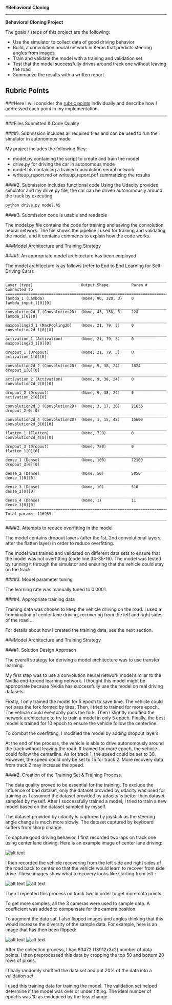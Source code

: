 #**Behavioral Cloning** 

---

**Behavioral Cloning Project**

The goals / steps of this project are the following:
* Use the simulator to collect data of good driving behavior
* Build, a convolution neural network in Keras that predicts steering angles from images
* Train and validate the model with a training and validation set
* Test that the model successfully drives around track one without leaving the road
* Summarize the results with a written report


[//]: # (Image References)

[center_lane_driving]: ./images/center_lane_driving.jpg "Center Lane Driving"
[original_image]: ./images/original_image.jpg "Original Image"
[recover_left1]: ./images/recover_left1.jpg "Recover Left 1"
[recover_left2]: ./images/recover_left2.jpg "Recover Left 2"
[cropped_image]: ./images/cropped_image.jpg "Cropped Image"
[flipped_image]: ./images/flipped_image.jpg "Flipped Image"

## Rubric Points
###Here I will consider the [rubric points](https://review.udacity.com/#!/rubrics/432/view) individually and describe how I addressed each point in my implementation.  

---
###Files Submitted & Code Quality

####1. Submission includes all required files and can be used to run the simulator in autonomous mode

My project includes the following files:
* model.py containing the script to create and train the model
* drive.py for driving the car in autonomous mode
* model.h5 containing a trained convolution neural network 
* writeup_report.md or writeup_report.pdf summarizing the results

####2. Submission includes functional code
Using the Udacity provided simulator and my drive.py file, the car can be driven autonomously around the track by executing 
```sh
python drive.py model.h5
```

####3. Submission code is usable and readable

The model.py file contains the code for training and saving the convolution neural network. The file shows the pipeline I used for training and validating the model, and it contains comments to explain how the code works.

###Model Architecture and Training Strategy

####1. An appropriate model architecture has been employed

The model architecture is as follows (refer to End to End Learning for Self-Driving Cars):
```
____________________________________________________________________________________________________
Layer (type)                     Output Shape          Param #     Connected to                     
====================================================================================================
lambda_1 (Lambda)                (None, 90, 320, 3)    0           lambda_input_1[0][0]             
____________________________________________________________________________________________________
convolution2d_1 (Convolution2D)  (None, 43, 158, 3)    228         lambda_1[0][0]                   
____________________________________________________________________________________________________
maxpooling2d_1 (MaxPooling2D)    (None, 21, 79, 3)     0           convolution2d_1[0][0]            
____________________________________________________________________________________________________
activation_1 (Activation)        (None, 21, 79, 3)     0           maxpooling2d_1[0][0]             
____________________________________________________________________________________________________
dropout_1 (Dropout)              (None, 21, 79, 3)     0           activation_1[0][0]               
____________________________________________________________________________________________________
convolution2d_2 (Convolution2D)  (None, 9, 38, 24)     1824        dropout_1[0][0]                  
____________________________________________________________________________________________________
activation_2 (Activation)        (None, 9, 38, 24)     0           convolution2d_2[0][0]            
____________________________________________________________________________________________________
dropout_2 (Dropout)              (None, 9, 38, 24)     0           activation_2[0][0]               
____________________________________________________________________________________________________
convolution2d_3 (Convolution2D)  (None, 3, 17, 36)     21636       dropout_2[0][0]                  
____________________________________________________________________________________________________
convolution2d_4 (Convolution2D)  (None, 1, 15, 48)     15600       convolution2d_3[0][0]            
____________________________________________________________________________________________________
flatten_1 (Flatten)              (None, 720)           0           convolution2d_4[0][0]            
____________________________________________________________________________________________________
dropout_3 (Dropout)              (None, 720)           0           flatten_1[0][0]                  
____________________________________________________________________________________________________
dense_1 (Dense)                  (None, 100)           72100       dropout_3[0][0]                  
____________________________________________________________________________________________________
dense_2 (Dense)                  (None, 50)            5050        dense_1[0][0]                    
____________________________________________________________________________________________________
dense_3 (Dense)                  (None, 10)            510         dense_2[0][0]                    
____________________________________________________________________________________________________
dense_4 (Dense)                  (None, 1)             11          dense_3[0][0]                    
====================================================================================================
Total params: 116959
____________________________________________________________________________________________________
```

####2. Attempts to reduce overfitting in the model

The model contains dropout layers (after the 1st, 2nd convolutional layers, after the flatten layer) in order to reduce overfitting. 

The model was trained and validated on different data sets to ensure that the model was not overfitting (code line 34-35-16). The model was tested by running it through the simulator and ensuring that the vehicle could stay on the track.

####3. Model parameter tuning

The learning rate was manually tuned to 0.0001.

####4. Appropriate training data

Training data was chosen to keep the vehicle driving on the road. I used a combination of center lane driving, recovering from the left and right sides of the road ... 

For details about how I created the training data, see the next section. 

###Model Architecture and Training Strategy

####1. Solution Design Approach

The overall strategy for deriving a model architecture was to use transfer learning.

My first step was to use a convolution neural network model similar to the Nvidia end-to-end learning network. I thought this model might be appropriate because Nvidia has successfully use the model on real driving datasets.

Firstly, I only trained the model for 5 epoch to save time. The vehicle could not pass the fork formed by tires. Then, I tried to trained for more epoch. The vehicle could eventually pass the fork. Then I slightly modified the network architecture to try to train a model in only 5 epoch. Finally, the best model is trained for 10 epoch to ensure the vehicle follow the centerline.

To combat the overfitting, I modified the model by adding dropout layers.

At the end of the process, the vehicle is able to drive autonomously around the track without leaving the road. If trained for more epoch, the vehicle could follow the centerline. As for track 1, the speed could be set to 30. However, the speed could only be set to 15 for track 2. More recovery data from track 2 may increase the speed.


####2. Creation of the Training Set & Training Process

The data quality proved to be essential for the training. To exclude the influence of bad dataset, only the dataset provided by udacity was used for training as I assumed the dataset provided by udacity is better than dataset sampled by myself. After I successfully trained a model, I tried to train a new model based on the dataset sampled by myself. 

The dataset provided by udacity is captured by joystick as the steering angle change is much more slowly. The dataset captured by keyboard suffers from sharp change.

To capture good driving behavior, I first recorded two laps on track one using center lane driving. Here is an example image of center lane driving:

![alt text][center_lane_driving]

I then recorded the vehicle recovering from the left side and right sides of the road back to center so that the vehicle would learn to recover from side drive. These images show what a recovery looks like starting from left :

![alt text][recover_left1]
![alt text][recover_left2]

Then I repeated this process on track two in order to get more data points.

To get more samples, all the 3 cameras were used to sample data. A coefficient was added to compensate for the camera position.

To augment the data sat, I also flipped images and angles thinking that this would increase the diversity of the sample data. For example, here is an image that has then been flipped:

![alt text][cropped_image]
![alt text][flipped_image]

After the collection process, I had 83472 (13912x3x2) number of data points. I then preprocessed this data by cropping the top 50 and bottom 20 rows of pixels.

I finally randomly shuffled the data set and put 20% of the data into a validation set. 

I used this training data for training the model. The validation set helped determine if the model was over or under fitting. The ideal number of epochs was 10 as evidenced by the loss change.
